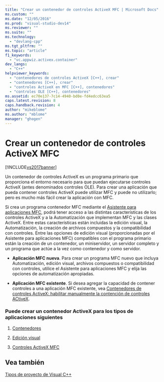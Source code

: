 ```yaml
---
title: "Crear un contenedor de controles ActiveX MFC | Microsoft Docs"
ms.custom: ""
ms.date: "12/05/2016"
ms.prod: "visual-studio-dev14"
ms.reviewer: ""
ms.suite: ""
ms.technology: 
  - "devlang-cpp"
ms.tgt_pltfrm: ""
ms.topic: "article"
f1_keywords: 
  - "vc.appwiz.activex.container"
dev_langs: 
  - "C++"
helpviewer_keywords: 
  - "contenedores de controles ActiveX [C++], crear"
  - "contenedores [C++], crear"
  - "controles ActiveX en MFC [C++], contenedores"
  - "controles OLE [C++], contenedores"
ms.assetid: ec70e137-7c14-4940-bd0e-fd4edcc63ea5
caps.latest.revision: 8
caps.handback.revision: 4
author: "mikeblome"
ms.author: "mblome"
manager: "ghogen"
---
```

# Crear un contenedor de controles ActiveX MFC
[!INCLUDE[vs2017banner](../../assembler/inline/includes/vs2017banner.md)]

Un contenedor de controles ActiveX es un programa primario que proporciona el entorno necesario para que puedan ejecutarse controles ActiveX \(antes denominados controles OLE\).  Para crear una aplicación que pueda contener controles ActiveX puede utilizar MFC y puede no utilizarlo; pero es mucho más fácil crear la aplicación con MFC.  
  
 Si crea un programa contenedor MFC mediante el [Asistente para aplicaciones MFC](../../mfc/reference/mfc-application-wizard.md), podrá tener acceso a las distintas características de los controles ActiveX y a la Automatización que implementan MFC y las clases ActiveX.  Entre estas características están incluidas la edición visual, la Automatización, la creación de archivos compuestos y la compatibilidad con controles.  Entre las opciones de edición visual \(proporcionadas por el Asistente para aplicaciones MFC\) compatibles con el programa primario están la creación de un contenedor, un miniservidor, un servidor completo y un programa que actúe a la vez como contenedor y como servidor.  
  
-   **Aplicación MFC nueva**.  Para crear un programa MFC nuevo que incluya Automatización, edición visual, archivos compuestos o compatibilidad con controles, utilice el Asistente para aplicaciones MFC y elija las opciones de automatización apropiadas.  
  
-   **Aplicación MFC existente**.  Si desea agregar la capacidad de contener controles a una aplicación MFC existente, vea [Contenedores de controles ActiveX: habilitar manualmente la contención de controles ACtiveX](../../mfc/activex-control-containers-manually-enabling-activex-control-containment.md).  
  
### Puede crear un contenedor ActiveX para los tipos de aplicaciones siguientes  
  
1.  [Contenedores](../../mfc/containers.md)  
  
2.  [Edición visual](../../mfc/ole-mfc.md)  
  
3.  [Controles ActiveX MFC](../../mfc/mfc-activex-controls.md)  
  
## Vea también  
 [Tipos de proyecto de Visual C\+\+](../../ide/visual-cpp-project-types.md)